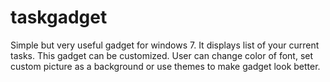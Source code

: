 taskgadget
==========

Simple but very useful gadget for windows 7. It displays list of your current tasks.
This gadget can be customized. User can change color of font, set custom picture as a background or use themes to make gadget look better.
